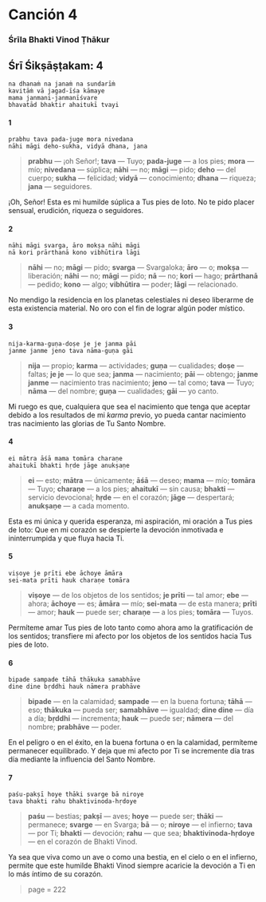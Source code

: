 # Canción 4

### Śrīla Bhakti Vinod Ṭhākur

## Śrī Śikṣāṣṭakam: 4

    na dhanaṁ na janaṁ na sundarīṁ
    kavitāṁ vā jagad-īśa kāmaye
    mama janmani-janmanīśvare
    bhavatād bhaktir ahaitukī tvayi

#### 1

    prabhu tava pada-juge mora nivedana
    nāhi māgi deho-sukha, vidyā dhana, jana

> **prabhu** — ¡oh Señor!; **tava** — Tuyo; **pada-juge** — a los pies; **mora** — mío; **nivedana** — súplica; **nāhi** — no; **māgi** — pido; **deho** — del cuerpo; **sukha** — felicidad; **vidyā** — conocimiento; **dhana** — riqueza; **jana** — seguidores.

¡Oh, Señor! Esta es mi humilde súplica a Tus pies de loto. No te pido placer sensual, erudición, riqueza o seguidores.

#### 2

    nāhi māgi svarga, āro mokṣa nāhi māgi
    nā kori prārthanā kono vibhūtira lāgi

> **nāhi** — no; **māgi** — pido; **svarga** — Svargaloka; **āro** — o; **mokṣa** — liberación; **nāhi** — no; **māgi** — pido; **nā** — no; **kori** — hago; **prārthanā** — pedido; **kono** — algo; **vibhūtira** — poder; **lāgi** — relacionado.

No mendigo la residencia en los planetas celestiales ni deseo liberarme de esta existencia material. No oro con el fin de lograr algún poder místico.

#### 3

    nija-karma-guṇa-doṣe je je janma pāi
    janme janme jeno tava nāma-guṇa gāi

> **nija** — propio; **karma** — actividades; **guṇa** — cualidades; **doṣe** — faltas; **je je** — lo que sea; **janma** — nacimiento; **pāi** — obtengo; **janme janme** — nacimiento tras nacimiento; **jeno** — tal como; **tava** — Tuyo; **nāma** — del nombre; **guṇa** — cualidades; **gāi** — yo canto.

Mi ruego es que, cualquiera que sea el nacimiento que tenga que aceptar debido a los resultados de mi *karma* previo, yo pueda cantar nacimiento tras nacimiento las glorias de Tu Santo Nombre.

#### 4

    ei mātra āśā mama tomāra charaṇe
    ahaitukī bhakti hṛde jāge anukṣaṇe

> **ei** — esto; **mātra** — únicamente; **āśā** — deseo; **mama** — mío; **tomāra** — Tuyo; **charaṇe** — a los pies; **ahaitukī** — sin causa; **bhakti** — servicio devocional; **hṛde** — en el corazón; **jāge** — despertará; **anukṣaṇe** — a cada momento.

Esta es mi única y querida esperanza, mi aspiración, mi oración a Tus pies de loto: Que en mi corazón se despierte la devoción inmotivada e ininterrumpida y que fluya hacia Ti.

#### 5

    viṣoye je prīti ebe āchoye āmāra
    sei-mata prīti hauk charaṇe tomāra

> **viṣoye** — de los objetos de los sentidos; **je prīti** — tal amor; **ebe** — ahora; **āchoye** — es; **āmāra** — mío; **sei-mata** — de esta manera; **prīti** — amor; **hauk** — puede ser; **charaṇe** — a los pies; **tomāra** — Tuyos.

Permíteme amar Tus pies de loto tanto como ahora amo la gratificación de los sentidos; transfiere mi afecto por los objetos de los sentidos hacia Tus pies de loto.

#### 6

    bipade sampade tāhā thākuka samabhāve
    dine dine bṛddhi hauk nāmera prabhāve

> **bipade** — en la calamidad; **sampade** — en la buena fortuna; **tāhā** — eso; **thākuka** — pueda ser; **samabhāve** — igualdad; **dine dine** — día a día; **bṛddhi** — incrementa; **hauk** — puede ser; **nāmera** — del nombre; **prabhāve** — poder.

En el peligro o en el éxito, en la buena fortuna o en la calamidad, permíteme permanecer equilibrado. Y deja que mi afecto por Ti se incremente día tras día mediante la influencia del Santo Nombre.

#### 7

    paśu-pakṣī hoye thāki svarge bā niroye
    tava bhakti rahu bhaktivinoda-hṛdoye

> **paśu** — bestias; **pakṣī** — aves; **hoye** — puede ser; **thāki** — permanece; **svarge** — en Svarga; **bā** — o; **niroye** — el infierno; **tava** — por Ti; **bhakti** — devoción; **rahu** — que sea; **bhaktivinoda-hṛdoye** — en el corazón de Bhakti Vinod.

Ya sea que viva como un ave o como una bestia, en el cielo o en el infierno, permite que este humilde Bhakti Vinod siempre acaricie la devoción a Ti en lo más íntimo de su corazón.


> page = 222
